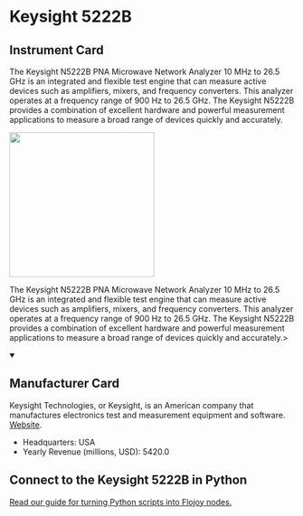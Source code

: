 
# Keysight 5222B

## Instrument Card

<div className="flex">

<div>

The Keysight N5222B PNA Microwave Network Analyzer 10 MHz to 26.5 GHz is an integrated and flexible test engine that can measure active devices such as amplifiers, mixers, and frequency converters. This analyzer operates at a frequency range of 900 Hz to 26.5 GHz. The Keysight N5222B provides a combination of excellent hardware and powerful measurement applications to measure a broad range of devices quickly and accurately.

</div>

<img width="256" src="https://v5.airtableusercontent.com/v1/19/19/1691539200000/gPDN7coz5BS_IN-OxNMvKA/5jM4FvmvJ1ayF1ZtplPPUN97UOyDJFqxQU-TOb_OWiNbHF5r0oumyS50NoiWJUhg7LJ8KvTKKjJw8FZJCt60pig__Y7dXCN8uJqHeytXvwA/qmK5krNpqp0WfMF_P2pAGIODhODUDMH8l-bH0HkqHQE"/>

</div>

The Keysight N5222B PNA Microwave Network Analyzer 10 MHz to 26.5 GHz is an integrated and flexible test engine that can measure active devices such as amplifiers, mixers, and frequency converters. This analyzer operates at a frequency range of 900 Hz to 26.5 GHz. The Keysight N5222B provides a combination of excellent hardware and powerful measurement applications to measure a broad range of devices quickly and accurately.>

<details open>
<summary><h2>Manufacturer Card</h2></summary>

Keysight Technologies, or Keysight, is an American company that manufactures electronics test and measurement equipment and software. <a href="https://www.keysight.com/us/en/home.html">Website</a>.

<ul>
  <li>Headquarters: USA</li>
  <li>Yearly Revenue (millions, USD): 5420.0</li>
</ul>
</details>

## Connect to the Keysight 5222B in Python

[Read our guide for turning Python scripts into Flojoy nodes.](https://docs.flojoy.ai/custom-nodes/creating-custom-node/)


